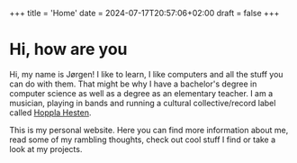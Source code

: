 +++
title = 'Home'
date = 2024-07-17T20:57:06+02:00
draft = false
+++

# Hi, how are you

Hi, my name is Jørgen! I like to learn, I like computers and all the stuff you can do with them. That might be why I have a bachelor's degree in computer science as well as a degree as an elementary teacher. I am a musician, playing in bands and running a cultural collective/record label called [Hoppla Hesten](https://hopplahesten.net).

This is my personal website. Here you can find more information about me, read some of my rambling thoughts, check out cool stuff I find or take a look at my projects.
